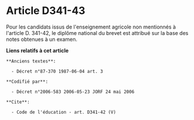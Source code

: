 # Article D341-43

Pour les candidats issus de l'enseignement agricole non mentionnés à l'article D. 341-42, le diplôme national du brevet est
attribué sur la base des notes obtenues à un examen.

**Liens relatifs à cet article**

	**Anciens textes**:

	  - Décret n°87-370 1987-06-04 art. 3

	**Codifié par**:

	  - Décret n°2006-583 2006-05-23 JORF 24 mai 2006

	**Cite**:

	  - Code de l'éducation - art. D341-42 (V)
